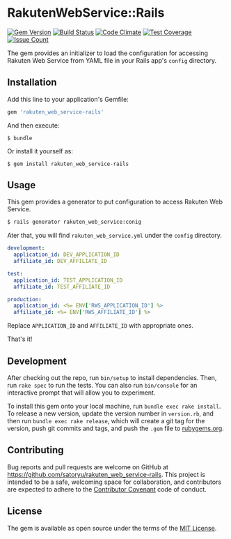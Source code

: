 # RakutenWebService::Rails
[![Gem Version](https://badge.fury.io/rb/rakuten_web_service-rails.svg)](https://badge.fury.io/rb/rakuten_web_service-rails)
[![Build Status](https://travis-ci.org/satoryu/rakuten_web_service-rails.svg?branch=master)](https://travis-ci.org/satoryu/rakuten_web_service-rails)
[![Code Climate](https://codeclimate.com/github/satoryu/rakuten_web_service-rails/badges/gpa.svg)](https://codeclimate.com/github/satoryu/rakuten_web_service-rails)
[![Test Coverage](https://codeclimate.com/github/satoryu/rakuten_web_service-rails/badges/coverage.svg)](https://codeclimate.com/github/satoryu/rakuten_web_service-rails/coverage)
[![Issue Count](https://codeclimate.com/github/satoryu/rakuten_web_service-rails/badges/issue_count.svg)](https://codeclimate.com/github/satoryu/rakuten_web_service-rails)

The gem provides an initializer to load the configuration for accessing Rakuten Web Service from YAML file in your Rails app's `config` directory.

## Installation

Add this line to your application's Gemfile:

```ruby
gem 'rakuten_web_service-rails'
```

And then execute:

    $ bundle

Or install it yourself as:

    $ gem install rakuten_web_service-rails

## Usage

This gem provides a generator to put configuration to access Rakuten Web Service.

```sh
$ rails generator rakuten_web_service:conig
```

Ater that, you will find `rakuten_web_service.yml` under the `config` directory.

  ```yaml
  development:
    application_id: DEV_APPLICATION_ID
    affiliate_id: DEV_AFFILIATE_ID

  test:
    application_id: TEST_APPLICATION_ID
    affiliate_id: TEST_AFFILIATE_ID

  production:
    application_id: <%= ENV['RWS_APPLICATION_ID'] %>
    affiliate_id: <%= ENV['RWS_AFFILIATE_ID'] %>
  ```

Replace `APPLICATION_ID` and `AFFILIATE_ID` with appropriate ones.

That's it!

## Development

After checking out the repo, run `bin/setup` to install dependencies. Then, run `rake spec` to run the tests. You can also run `bin/console` for an interactive prompt that will allow you to experiment.

To install this gem onto your local machine, run `bundle exec rake install`. To release a new version, update the version number in `version.rb`, and then run `bundle exec rake release`, which will create a git tag for the version, push git commits and tags, and push the `.gem` file to [rubygems.org](https://rubygems.org).

## Contributing

Bug reports and pull requests are welcome on GitHub at https://github.com/satoryu/rakuten_web_service-rails. This project is intended to be a safe, welcoming space for collaboration, and contributors are expected to adhere to the [Contributor Covenant](http://contributor-covenant.org) code of conduct.


## License

The gem is available as open source under the terms of the [MIT License](http://opensource.org/licenses/MIT).

